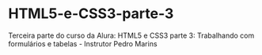 # HTML5-e-CSS3-parte-3
Terceira parte do curso da Alura: HTML5 e CSS3 parte 3: Trabalhando com formulários e tabelas - Instrutor Pedro Marins
